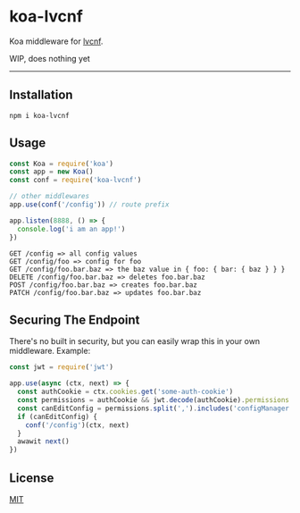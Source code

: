 # koa-lvcnf

Koa middleware for [lvcnf](https://npmjs.com/package/lvcnf).

WIP, does nothing yet

--------

## Installation

`npm i koa-lvcnf`

## Usage

```javascript
const Koa = require('koa')
const app = new Koa()
const conf = require('koa-lvcnf')

// other middlewares
app.use(conf('/config')) // route prefix

app.listen(8888, () => {
  console.log('i am an app!')
})
```

```
GET /config => all config values
GET /config/foo => config for foo
GET /config/foo.bar.baz => the baz value in { foo: { bar: { baz } } }
DELETE /config/foo.bar.baz => deletes foo.bar.baz
POST /config/foo.bar.baz => creates foo.bar.baz
PATCH /config/foo.bar.baz => updates foo.bar.baz
```

## Securing The Endpoint

There's no built in security, but you can easily wrap this in your own
middleware. Example:

```javascript
const jwt = require('jwt')

app.use(async (ctx, next) => {
  const authCookie = ctx.cookies.get('some-auth-cookie')
  const permissions = authCookie && jwt.decode(authCookie).permissions
  const canEditConfig = permissions.split(',').includes('configManager')
  if (canEditConfig) {
    conf('/config')(ctx, next)
  }
  awawit next()
})
```

## License

[MIT](./LICENSE.md)
